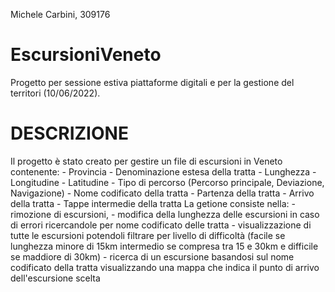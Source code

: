 Michele Carbini, 309176
# EscursioniVeneto
Progetto per sessione estiva piattaforme digitali e per la gestione del territori (10/06/2022).

<h1>DESCRIZIONE</h1>
Il progetto è stato creato per gestire un file di escursioni in Veneto contenente:
  - Provincia
  - Denominazione estesa della tratta
  - Lunghezza
  - Longitudine
  - Latitudine
  - Tipo di percorso (Percorso principale, Deviazione, Navigazione)
  - Nome codificato della tratta
  - Partenza della tratta
  - Arrivo della tratta
  - Tappe intermedie della tratta
La getione consiste nella:
  - rimozione di escursioni, 
  - modifica della lunghezza delle escursioni in caso di errori ricercandole per nome codificato delle tratta
  - visualizzazione di tutte le escursioni potendoli filtrare per livello di difficoltà (facile se lunghezza minore di 15km intermedio se compresa tra 15 e 30km e difficile se maddiore di 30km)
  - ricerca di un escursione basandosi sul nome codificato della tratta visualizzando una mappa che indica il punto di arrivo dell'escursione scelta 

